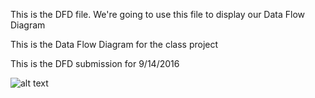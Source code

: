 This is the DFD file. We're going to use this file to display our Data Flow Diagram


This is the Data Flow Diagram for the class project




This is the DFD submission for 9/14/2016

![alt text](https://cloud.githubusercontent.com/assets/21319727/18729546/d045c6e4-8017-11e6-9935-a60d92a96a8f.PNG)




